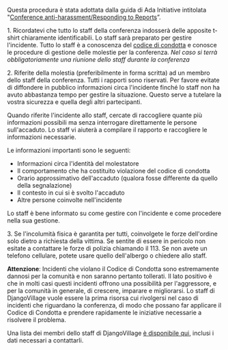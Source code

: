Questa procedura è stata adottata dalla guida di Ada Initiative intitolata "[Conference anti-harassment/Responding to Reports](http://geekfeminism.wikia.com/wiki/Conference_anti-harassment/Responding_to_reports)”.

1\. Ricordatevi che tutto lo staff della conferenza indosserà delle apposite t-shirt chiaramente identificabili.
Lo staff sarà preparato per gestire l'incidente. Tutto lo staff è a conoscenza del [codice di condotta](/2013/about/code-of-conduct/) 
e conosce le procedure di gestione delle molestie per la conferenza. *Nel caso si terrà obbligatoriamente una riunione
dello staff durante la conferenza*

2\. Riferite della molestia (preferibilmente in forma scritta) ad un membro dello staff della conferenza. Tutti
i rapporti sono riservati. Per favore evitate di diffondere in pubblico informazioni circa l'incidente
finché lo staff non ha avuto abbastanza tempo per gestire la situazione. Questo serve a tutelare la vostra
sicurezza e quella degli altri partecipanti.

Quando riferite l'incidente allo staff, cercate di raccogliere quante più informazioni possibili ma senza
interrogare direttamente le persone sull'accaduto. Lo staff vi aiuterà a compilare il rapporto e raccogliere
le informazioni necessarie.

Le informazioni importanti sono le seguenti:
- Informazioni circa l'identità del molestatore
- Il comportamento che ha costituito violazione del codice di condotta
- Orario approssimativo dell'accaduto (qualora fosse differente da quello della segnalazione)
- Il contesto in cui si è svolto l'accaduto
- Altre persone coinvolte nell'incidente

Lo staff è bene informato su come gestire con l'incidente e come procedere nella sua gestione.

3\. Se l'incolumità fisica è garantita per tutti, coinvolgete le forze dell'ordine solo dietro a richiesta
della vittima. Se sentite di essere in pericolo non esitate a contattare le forze di polizia chiamando il 113.
Se non avete un telefono cellulare, potete usare quello dell'albergo o chiedere allo staff.

**Attenzione**: Incidenti che violano il Codice di Condotta sono estremamente dannosi per la comunità e non
saranno pertanto tollerati. Il lato positivo è che in molti casi questi incidenti offrono una possibilità
per l'aggressore, e per la comunità in generale, di crescere, imparare e migliorarsi. Lo staff di DjangoVillage
vuole essere la prima risorsa cui rivolgersi nel caso di incidenti che riguardano la conferenza, di modo
che possano far applicare il Codice di Condotta e prendere rapidamente le iniziative necessarie a risolvere il
problema.

Una lista dei membri dello staff di DjangoVillage [è disponibile qui](/2013/about/staff/), inclusi i dati
necessari a contattarli.

